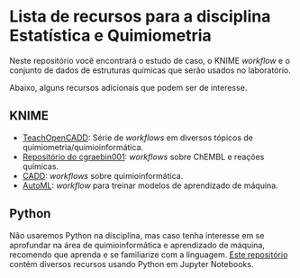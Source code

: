 # Lista de recursos para a disciplina Estatística e Quimiometria

Neste repositório você encontrará o estudo de caso, o KNIME *workflow* e o conjunto de dados de estruturas químicas que serão usados no laboratório.

Abaixo, alguns recursos adicionais que podem ser de interesse.

## KNIME

- [TeachOpenCADD](https://hub.knime.com/knime/spaces/Life%20Sciences/Cheminformatics/Teaching/TeachOpenCADD/TeachOpenCADD~xYhrR1mfFcGNxz7I/current-state): Série de *workflows* em diversos tópicos de quimiometria/quimioinformática.
- [Repositório do cgraebin001](https://hub.knime.com/cgraebin001/spaces/Public/~Bgn0LARiXz6y1cuZ/): *workflows* sobre ChEMBL e reações químicas.
- [CADD](https://hub.knime.com/nyroindia/spaces/Workshops%20by%20Girinath%20(@giribio)%20on%20CADD/~kEDjwXffCUnHdE2X/): *workflows* sobre quimioinformática.
- [AutoML](https://hub.knime.com/knime/spaces/Examples/00_Components/Automation/AutoML%20(Regression)~5kzQcySUa8oukv0Y/current-state): *workflow* para treinar modelos de aprendizado de máquina.

## Python

Não usaremos Python na disciplina, mas caso tenha interesse em se aprofundar na área de quimioinformática e aprendizado de máquina, recomendo que aprenda e se familiarize com a linguagem. [Este repositório](https://github.com/rflameiro/Python_e_Quiminformatica) contém diversos recursos usando Python em Jupyter Notebooks.
